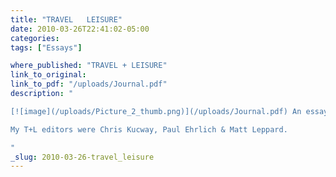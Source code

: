 ```yaml
---
title: "TRAVEL   LEISURE"
date: 2010-03-26T22:41:02-05:00
categories: 
tags: ["Essays"]

where_published: "TRAVEL + LEISURE"
link_to_original:
link_to_pdf: "/uploads/Journal.pdf"
description: "

[![image](/uploads/Picture_2_thumb.png)](/uploads/Journal.pdf) An essay on my complicated issues about traveling appears in TRAVEL + LEISURE (Southeast Asia) in the April 2009 issue. It was surprisingly funny to brood on my anxieties about leaving the house. In the process of writing this essay, I figured out that I love the learning and seeing bits of travel even more than my consuming fear of the unknown.

My T+L editors were Chris Kucway, Paul Ehrlich & Matt Leppard.

"
_slug: 2010-03-26-travel_leisure
---
```


